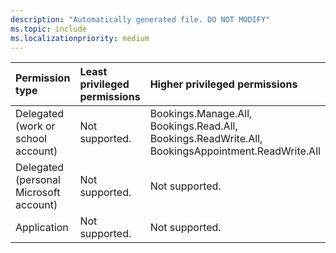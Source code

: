 ```yaml
---
description: "Automatically generated file. DO NOT MODIFY"
ms.topic: include
ms.localizationpriority: medium
---
```


|Permission type|Least privileged permissions|Higher privileged permissions|
|:---|:---|:---|
|Delegated (work or school account)|Not supported.|Bookings.Manage.All, Bookings.Read.All, Bookings.ReadWrite.All, BookingsAppointment.ReadWrite.All|
|Delegated (personal Microsoft account)|Not supported.|Not supported.|
|Application|Not supported.|Not supported.|

